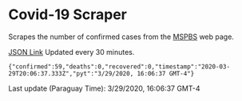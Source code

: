 # Covid-19 Scraper

Scrapes the number of confirmed cases from the [MSPBS](https://www.mspbs.gov.py/covid-19.php) web page.

[JSON Link](https://jmayalag.github.io/covid19-scrape/cases.json)
Updated every 30 minutes.
```
{"confirmed":59,"deaths":0,"recovered":0,"timestamp":"2020-03-29T20:06:37.333Z","pyt":"3/29/2020, 16:06:37 GMT-4"}
```
Last update (Paraguay Time): 3/29/2020, 16:06:37 GMT-4